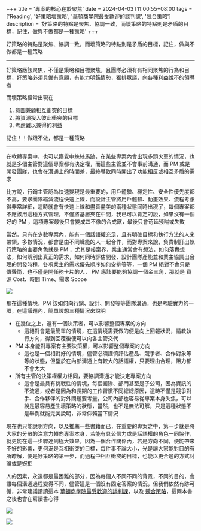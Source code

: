+++
title = '專案的核心在於聚焦'
date = 2024-04-03T11:00:55+08:00
tags = ['Reading', '好策略壞策略', '華頓商學院最受歡迎的談判課', '競合策略']
description = '好策略的特點是聚焦、協調一致，而壞策略的特點則是矛盾的目標，記住，做與不做都是一種策略'
+++

好策略的特點是聚焦、協調一致，而壞策略的特點則是矛盾的目標，記住，做與不做都是一種策略
<!--more-->

---
好策略應該聚焦，不僅是策略和目標聚焦，且團隊必須有有相同聚焦的行為和目標，好策略必須具備有意願，有能力明鑑情勢，獨排眾議，向各種利益說不的領導者

而壞策略經常出現在
1. 意圖兼顧相互衝突的目標
2. 將資源投入彼此衝突的目標
3. 考慮難以兼得的利益

記住！！做跟不做，都是一種策略

---
在軟體專案中，也可以察覺中蛛絲馬跡，在某些專案內會出現多頭火車的情況，也就是多個主管對這個專案都有決定權，而這些主管並不會事前溝通，而 PM 或是開發團隊，也會在溝通上的時間差，最終導致同時開出了功能相反或相互矛盾的需求

比方說，行銷主管認為快速變現是最重要的，用戶體驗、穩定性、安全性優先度都不高，要求團隊縮減流程快速上線，而設計主管將用戶體驗、動畫效果、流程考慮得非常詳細，這時就會有快速上線和盡善盡美的兩種狀態同時出現了，每個專案都不應該用這種方式管理，不僅將基層夾在中間，我已可以肯定的說，如果沒有一個好的 PM ，這項專案最後只會變成四不像的合成獸，最後只會苟延殘喘或失敗

當然，只有在少數專案內，能有一個話語權充足，且有明確目標和執行方法的人來帶領，多數情況，都會是由不同職能的人一起合作，而對專案來說，負責制訂出執行策略的主要角色就是 PM ，尤其是接案界，業主通常會有想法，如何落實想法，如何辨別出真正的需求，如何同時評估開發、設計團隊產能並和業主協調出合理的開發時程，各項業主的需求優先順序如何安排等等，一個 PM 絕對不會只是傳聲筒，也不僅是開任務卡片的人， PM 應該要能夠協調一個金三角，那就是 資源 Cost、時間 Time、需求 Scope

![](https://encrypted-tbn0.gstatic.com/images?q=tbn:ANd9GcTd1uPNumaA5VPWKCjWuVMc-nqBSInOPIug3dLH4JaiAQ&s)

那在這種情境，PM 該如何向行銷、設計、開發等等團隊溝通，也是考驗實力的一環，在這議題內，簡單設想三種情況來說明
- 在幾位之上，還有一個決策者，可以影響整個專案的方向
    - 這絕對會是最簡單的情境，在這情境需要做的便是向上回報狀況，請教執行方向，得到回覆後便可以向各主管交代
- PM 本身能對專案有主要決策權，可以影響整個專案的方向
    - 這也是一個相對好的情境，儘管必須謹慎評估產品、競爭者、合作對象等等的狀態，但鑒於在內部溝通上有較大的話語權，只要理由合理，阻力都不會太大
- 所有主管的決策權權力相同，要協調溝通才能決定專案方向
    - 這會是最具有挑戰性的情境，每個團隊、部門甚至是子公司，因為資訊的不流通，或者是因為和長期的工作習慣不同總總原因，這時不僅是競爭對手、合作夥伴的對外問題要考量，公司內部也容易從專案本身失焦，可以說是最容易產生壞策略的狀態，當然，也不是無法可解，只是這種狀態不是舉例就能完美說明，非常仰賴當下情況

現在也只能說明方向，以及推薦一些書籍而已，在重要的專案之中，第一步就是將大家的分散的注意力轉向專案本身，若能有具公信力或是話語權的角色一同協作，就更能在這一步驟達到極大效果，因為一個合作關係內，若是方向不同，便能帶來不好的影響，更何況是互相衝突的目標，每件事不論大小，光是讓大家能對目的有所瞭解，便是好策略的第一步，而過程中相互衝突的目標，也能以更合適的方式討論或是婉拒

人的因素，永遠都是最困難的部分，因為每個人不同不同的背景，不同的目的，會讓每個溝通過程變得不同，儘管這是一個沒有固定答案的情況，但我們依然有跡可循，非常建議讀讀這本 [華頓商學院最受歡迎的談判課](https://www.books.com.tw/products/0010773987)，以及 [競合策略](https://www.books.com.tw/products/0010683961?sloc=main)，這兩本書之後也會在寫讀書心得

![](https://im2.book.com.tw/image/getImage?i=https://www.books.com.tw/img/001/077/39/0010773987.jpg&v=5a33a475k&w=348&h=348)

![](https://im2.book.com.tw/image/getImage?i=https://www.books.com.tw/img/001/068/39/0010683961.jpg&v=55f960cfk&w=348&h=348)
